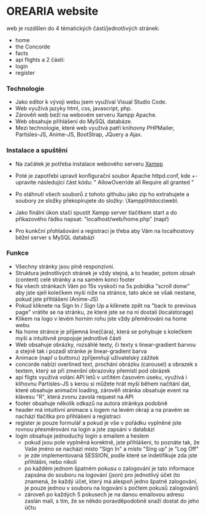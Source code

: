# OREARIA website

web je rozdšlen do 4 tématických částí/jednotlivých stránek:
- home
- the Concorde
- facts
- api flights
a 2 částí:
- login
- register

### Technologie
- Jako editor k vývoji webu jsem využíval Visual Studio Code.
- Web využívá jazyky html, css, javascript, php.
- Zárověň web beží na webovém serveru Xampp Apache.
- Web obsahuje přihlášení do MySQL databáze.
- Mezi technologie, které web využívá patří knihovny PHPMailer, Partisles-JS, Anime-JS, BootStrap, JQuery a Ajax.

### Instalace a spuštění
- Na začátek je potřeba instalace webového serveru [Xampp](https://www.apachefriends.org)
- Poté je zapotřebí upravit konfigurační soubor Apache httpd.conf, kde +- upravíte následující část kódu:
"<Directory />
    AllowOverride all
    Require all granted
</Directory>"

- Po stáhnutí všech souborů z tohoto githubu jako zip ho extrahujete a soubory ze složky překopírujete do složky:
\Xampp\htdocs\web\
- Jako finální úkon stačí spustit Xampp server tlačítkem start a do příkazového řádku napsat:
"localhost/web/home.php" (např)
- Pro kunkční přohlašování a registraci je třeba aby Vám na localhostovy běžel server s MySQL databází

### Funkce
- Všechny stránky jsou plně responzivní.
- Struktura jednotlivých stránek je vždy stejná, a to header, potom obsah (content) celé stránky a na samém konci footer
- Na všech stránkach Vám po 15s vyskočí na 5s pobídka "scroll donw" aby jste sjeli kolečkem myši níže na stránce, tato akce se však nestane, pokud jste přihlášeni (Anime-JS)
- Pokud kliknete na Sign In / Sign Up a kliknete zpět na "back to previous page" vrátíte se na stránku, ze které jste se na ní dostali (localstorage)
- Klikem na logo v levém horním rohu jste vždy přeměrováni na home webu
- Na home stránce je příjemná line(čára), která se pohybuje s kolečkem myši a intuitivně propojuje jednotlivé části
- Web obsahuje obrázky, rozsáhlé texty, či texty s linear-gradient barvou a stejně tak i pozadí stránke je linear-gradient barva
- Animace (např u buttonu) zpříjemňují uživatelský zážitek
- concorde nabízí overlined text, prochání obrázku (carousel) a obrazek s textem, který se při zmenšní obrazovky přemístí pod obrázek
- api fligts využívá volání API letů v určitém časovém úseku, využívá i klihovnu Partisles-JS s kerou si můžete hrát myší během načítání dat, které obsahuje animační loading, zárověň stránka obsahuje event na klávesu "R", která zvonu zavolá request na API
- footer obsahuje několik odkazů na autora stránkya podobně
- header má intuitivní animace s logem na levém okraji a na pravém se nachází tlačítka pro přihlášení a registraci
- register je pouze formulář a pokud je vše v pořádku vyplněné jste rovnou přesměrováni na login a jste zapsáni v databázi
- login obsahuje jednoduchý login s emailem a heslem
    - pokud jsou pole vyplněná korektně, jste přihlášeni, to poznáte tak, že Vaše jméno se nachází místo "Sign In" a místo "Sing up" je "Log Off"
    - je zde implementovaná SESSION, podle které se indetifikuje zda jste přihlášni, nebo nikoli
    - po každém jednom špatném pokusu o zalogování je tato informace zapsána do souboru na logování (json) pro jednotlivý účet (to znamená, že každý účet, který má alespoň jedno špatné zalogování, je pouze jednou v souboru na logování s počtem pokusů zalogování)
    - zároveň po každých 5 pokusech je na danou emailovou adresu zaslán mail, s tím, že se někdo poravděpodobně snaží dostat do jeho účtu
